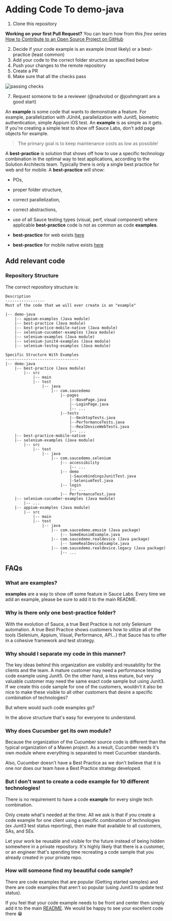 # Adding Code To demo-java

1. Clone this repository

**Working on your first Pull Request?** You can learn how from this *free* series [How to Contribute to an Open Source Project on GitHub](https://kcd.im/pull-request)

2. Decide if your code example is an example (most likely) or a best-practice (least common)
3. Add your code to the correct folder structure as specified below
4. Push your changes to the remote repository
5. Create a PR
6. Make sure that all the checks pass

![passing checks](./images/checks.png)

7. Request someone to be a reviewer (@nadvolod or @joshmgrant are a good start)

An **example** is some code that wants to demonstrate a feature. 
For example, parallelization with JUnit4, parallelization with
Junit5,
biometric authentication, simple Appium iOS test. An **example** is as simple as it gets.
If you're creating a simple test to show off Sauce Labs, don't
add page objects for example.

> The primary goal is to keep maintenance costs as low as possible!

A **best-practice** is solution that shows off
how to use a specific technology combination in the optimal way
to test applications, according to the Solution Architects team. Typically there is
only a single best practice for web and for mobile. 
A **best-practice** will show:
* POs, 
* proper folder structure, 
* correct parallelization, 
* correct abstractions,
* use of all Sauce testing types (visual, perf, visual component) where applicable
**best-practice** code is not as common as code **examples**.

* **best-practice** for web exists [here](./best-practice)
* **best-practice** for mobile native exists [here](./best-practice-mobile-native)

## Add relevant code

### Repository Structure

The correct repository structure is:

```text
Description
-----------------
Most of the code that we will ever create is an "example"

|-- demo-java
    |-- appium-examples (Java module)
    |-- best-practice (Java module)
    |-- best-practice-mobile-native (Java module)
    |-- selenium-cucumber-examples (Java module)
    |-- selenium-examples (Java module)
    |-- selenium-junit4-examples (Java module)
    |-- selenium-testng-examples (Java module)
```

```text
Specific Structure With Examples
--------------------------------
|-- demo-java
    |-- best-practice (Java module)
        |-- src
            |-- main
            |-- test
                |-- java
                    |-- com.saucedemo
                        |--pages
                            |--BasePage.java
                            |--LoginPage.java
                            |-- ...
                        |--tests
                            |--DesktopTests.java
                            |--PerformanceTests.java
                            |--RealDeviceWebTests.java
                            |-- ...
    |-- best-practice-mobile-native
    |-- selenium-examples (Java module)
        |-- src
            |-- test
                |-- java
                    |-- com.saucedemo.selenium
                        |-- accessibility
                            |-- ...
                        |-- demo
                            |-SaucebindingsJunitTest.java
                            |-SeleniumTest.java
                        |-- login
                            |-- ...
                        |-- PerformanceTest.java
    |-- selenium-cucumber-examples (Java module)
        |-- ...
    |-- appium-examples (Java module)
        |-- src
            |-- main
            |-- test
                |-- java
                    |-- com.saucedemo.emusim (Java package)
                        |-- SomeEmusimExample.java
                    |-- com.saucedemo.realdevice (Java package)
                        |-- SomeRealDeviceExample.java
                    |-- com.saucedemo.realdevice.legacy (Java package)
                        |-- ...
```

## FAQs

### What are examples?

**examples** are a way to show off some feature in Sauce Labs.
Every time we add an example, please be sure to add it to the main README.

### Why is there only one best-practice folder?

With the evolution of Sauce, a true Best Practice is not only
Selenium automation. A true Best Practice shows customers
how to utilize all of the tools (Selenium, Appium, Visual, Performance, API...)
that Sauce has to offer in a cohesive framework
and test strategy.

### Why should I separate my code in this manner?

The key ideas behind this organization are visibility and 
reusability for the clients and the team. A mature customer may need
a performance testing code example using Junit5. On the other
hand, a less mature, but very valuable customer may need the 
same exact code sample but using Junit3. If we create
this code sample for one of the customers, wouldn't it
also be nice to make these visible to all other customers
that desire a specific combination of technologies?

But where would such code examples go? 

In the above structure that's easy for everyone to understand.

### Why does Cucumber get its own module?

Because the organization of the Cucumber source code is
different than the typical organization of a Maven project.
As a result, Cucumber needs it's own module where everything
is separated to meet Cucumber standards.

Also, Cucumber doesn't have a Best Practice as we don't
believe that it is one nor does our team have a Best Practice strategy
developed.

### But I don't want to create a code example for 10 different technologies!

There is no requirement to have a code **example** for every single tech combination.

Only create what's needed at the time. 
All we ask is that if you create a code example for one client
using a specific combination of technologies (ex Junit3 test status reporting), 
then make
that available to all customers, SAs, and SEs. 

Let your work be reusable and visible for the future instead
of being hidden somewhere in a private repository. It's highly
likely that there is a customer, or an engineer that's 
spending time recreating a code sample that you already 
created in your private repo.

### How will someone find my beautiful code sample?

There are code examples that are popular 
(Getting started samples) and there are code examples that
aren't so popular (using Junit3 to update test status).

If you feel that your code example needs to be front and
center then simply add it to the main [README](README.md).
We would be happy to see your excellent code there 😁
